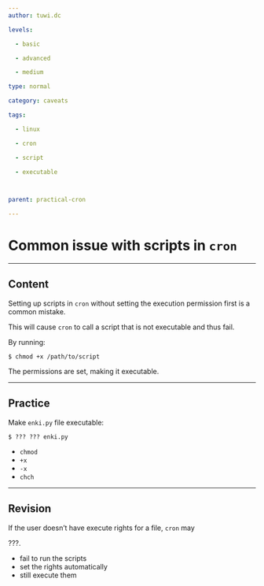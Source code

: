 ```yaml
---
author: tuwi.dc

levels:

  - basic

  - advanced

  - medium

type: normal

category: caveats

tags:

  - linux

  - cron

  - script

  - executable



parent: practical-cron

---
```


# Common issue with scripts in `cron`

---
## Content

Setting up scripts in `cron` without setting the execution permission first is a common mistake.

This will cause ``cron`` to call a script that is not executable and thus fail.

By running:
```
$ chmod +x /path/to/script
```
The permissions are set, making it executable.

---
## Practice

Make `enki.py` file executable:
```
$ ??? ??? enki.py
```

* `chmod`
* `+x`
* `-x`
* `chch`

---
## Revision

If the user doesn’t have execute rights for a file, `cron` may

???.

* fail to run the scripts
* set the rights automatically
* still execute them

 
